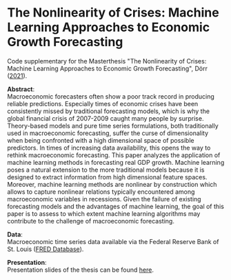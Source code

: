 # The Nonlinearity of Crises: Machine Learning Approaches to Economic Growth Forecasting
Code supplementary for the Masterthesis "The Nonlinearity of Crises: Machine Learning Approaches to Economic Growth Forecasting", Dörr ([2021](https://www.researchgate.net/publication/360015365_The_Nonlinearity_of_Crises_Machine_Learning_Approaches_to_Economic_Growth_Forecasting)).

**Abstract**:<br/>
Macroeconomic forecasters often show a poor track record in producing reliable predictions. Especially times of economic crises have been consistently missed by traditional forecasting models, which is why the global financial crisis of 2007-2009 caught many people by surprise. Theory-based models and pure time series formulations, both traditionally used in macroeconomic forecasting, suffer the curse of dimensionality when being confronted with a high dimensional space of possible predictors. In times of increasing data availability, this opens the way to rethink macroeconomic forecasting. This paper analyzes the application of machine learning methods in forecasting real GDP growth. Machine learning poses a natural extension to the more traditional models because it is designed to extract information from high dimensional feature spaces. Moreover, machine learning methods are nonlinear by construction which allows to capture nonlinear relations typically encountered among macroeconomic variables in recessions. Given the failure of existing forecasting models and the advantages of machine learning, the goal of this paper is to assess to which extent machine learning algorithms may contribute to the challenge of macroeconomic forecasting.

**Data**:<br/>
Macroeconomic time series data available via the Federal Reserve Bank of St. Louis ([FRED Database](https://research.stlouisfed.org/econ/mccracken/fred-databases/)).

**Presentation**:<br/>
Presentation slides of the thesis can be found [here](https://raw.githack.com/julienOlivier3/machineLearning-economicForecasting/master/Economics_DataScience.pdf).
